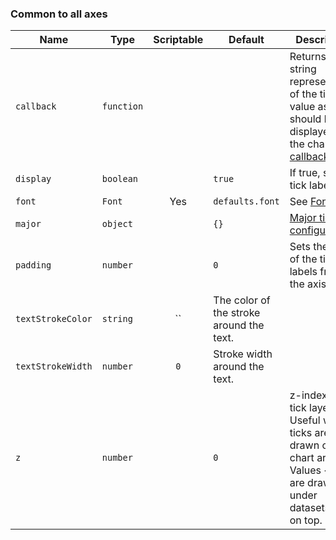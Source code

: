 ### Common to all axes

| Name | Type | Scriptable | Default | Description
| ---- | ---- | :-------------------------------: | ------- | -----------
| `callback` | `function` | | | Returns the string representation of the tick value as it should be displayed on the chart. See [callback](../axes/labelling.md#creating-custom-tick-formats).
| `display` | `boolean` | | `true` | If true, show tick labels.
| `font` | `Font` | Yes | `defaults.font` | See [Fonts](../general/fonts.md)
| `major` | `object` | | `{}` | [Major ticks configuration](./styling.mdx#major-tick-configuration).
| `padding` | `number` | | `0` | Sets the offset of the tick labels from the axis
| `textStrokeColor` | `string` | `` | The color of the stroke around the text.
| `textStrokeWidth` | `number` | `0` | Stroke width around the text.
| `z` | `number` | | `0` | z-index of tick layer. Useful when ticks are drawn on chart area. Values &lt;= 0 are drawn under datasets, &gt; 0 on top.
